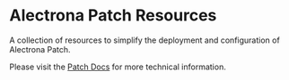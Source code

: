 # Alectrona Patch Resources
A collection of resources to simplify the deployment and configuration of Alectrona Patch.

Please visit the [Patch Docs](https://patchdocs.alectrona.com/) for more technical information.